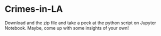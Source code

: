 # Crimes-in-LA

Download and the zip file and take a peek at the python script on Jupyter Notebook. Maybe, come up with some insights of your own!
